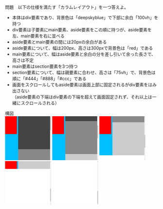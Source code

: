 問題　以下の仕様を満たす「カラムレイアウト」を一つ答えよ。
  - 本体はdiv要素であり、背景色は「deepskyblue」で下部に余白「100vh」を持つ
  - div要素は子要素にmain要素、aside要素をこの順に持つが、aside要素を左、main要素を右に並べる
  - aside要素とmain要素の間には20pxの余白がある
  - aside要素について、幅は200px、高さは300pxで背景色は「red」である
  - main要素について、幅はaside要素と余白の分を差し引いて余った長さで、高さは不定
  - main要素はsection要素を3つ持つ
  - section要素について、幅は親要素に合わせ、高さは「75vh」で、背景色は順に「#444」「#888」「#ccc」である
  - 画面をスクロールしてもaside要素は画面上部に固定されるがdiv要素をはみ出さない  
    （aside要素の下端はdiv要素の下端を超えて画面固定されず、それ以上は一緒にスクロールされる）

構図  
<img width="30%" alt="3-2sticky_1" src="../images/3-2sticky_1.png">
<img width="30%" alt="3-2sticky_2" src="../images/3-2sticky_2.png">
<img width="30%" alt="3-2sticky_3" src="../images/3-2sticky_3.png">
<img width="30%" alt="3-2sticky_4" src="../images/3-2sticky_4.png">
<img width="30%" alt="3-2sticky_5" src="../images/3-2sticky_5.png">
